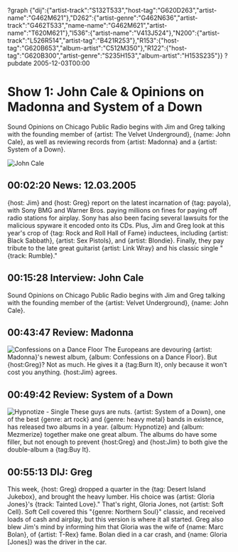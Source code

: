 ?graph {"dij":{"artist-track":"S132T533","host-tag":"G620D263","artist-name":"G462M621"},"D262":{"artist-genre":"G462N636","artist-track":"G462T533","name-name":"G462M621","artist-name":"T620M621"},"I536":{"artist-name":"V413J524"},"N200":{"artist-track":"L526R514","artist-tag":"B421R253"},"R153":{"host-tag":"G620B653","album-artist":"C512M350"},"R122":{"host-tag":"G620B300","artist-genre":"S235H153","album-artist":"H153S235"}}
?pubdate 2005-12-03T00:00

# Show 1: John Cale & Opinions on Madonna and System of a Down
Sound Opinions on Chicago Public Radio begins with Jim and Greg talking with the founding member of {artist: The Velvet Underground}, {name: John Cale}, as well as reviewing records from {artist: Madonna} and a {artist: System of a Down}.

![John Cale](http://static.soundopinions.org/images/2005/johncale.jpg)

## 00:02:20 News: 12.03.2005
{host: Jim} and {host: Greg} report on the latest incarnation of {tag: payola}, with Sony BMG and Warner Bros. paying millions on fines for paying off radio stations for airplay. Sony has also been facing several lawsuits for the malicious spyware it encoded onto its CDs. Plus, Jim and Greg look at this year's crop of {tag: Rock and Roll Hall of Fame} inductees, including {artist: Black Sabbath}, {artist: Sex Pistols}, and {artist: Blondie}. Finally, they pay tribute to the late great guitarist {artist: Link Wray} and his classic single "{track: Rumble}."

## 00:15:28 Interview: John Cale 
Sound Opinions on Chicago Public Radio begins with Jim and Greg talking with the founding member of the {artist: Velvet Underground}, {name: John Cale}.

## 00:43:47 Review: Madonna
![Confessions on a Dance Floor](http://is5.mzstatic.com/image/thumb/Music/v4/4e/ad/ef/4eadef7b-ab52-fb19-2123-ad1ce730a0f5/source/600x600bb.jpg "20044/91992239")
The Europeans are devouring {artist: Madonna}'s newest album, {album: Confessions on a Dance Floor}. But {host:Greg}? Not as much. He gives it a {tag:Burn It}, only because it won't cost you anything. {host:Jim} agrees.

## 00:49:42 Review: System of a Down
![Hypnotize - Single](http://is1.mzstatic.com/image/thumb/Music/v4/0c/41/6f/0c416fed-6179-ad87-4ef4-dc6895918bfc/source/600x600bb.jpg "462715/203801016")
These guys are nuts. {artist: System of a Down}, one of the best {genre: art rock} and {genre: heavy metal} bands in existence, has released two albums in a year. {album: Hypnotize} and {album: Mezmerize} together make one great album. The albums do have some filler, but not enough to prevent {host:Greg} and {host:Jim} to both give the double-album a {tag:Buy It}. 

## 00:55:13 DIJ: Greg
This week, {host: Greg} dropped a quarter in the {tag: Desert Island Jukebox}, and brought the heavy lumber. His choice was {artist: Gloria Jones}'s {track: Tainted Love}." That's right, Gloria Jones, not {artist: Soft Cell}. Soft Cell covered this "{genre: Northern Soul}" classic, and received loads of cash and airplay, but this version is where it all started. Greg also blew Jim's mind by informing him that Gloria was the wife of {name: Marc Bolan}, of {artist: T-Rex} fame. Bolan died in a car crash, and {name: Gloria [Jones]} was the driver in the car.
